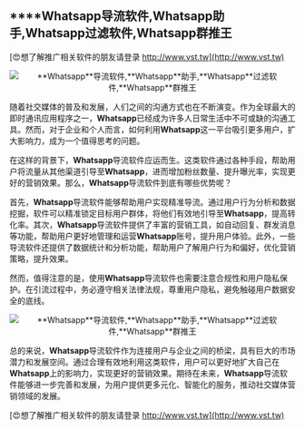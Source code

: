 ## ****Whatsapp**导流软件,**Whatsapp**助手,**Whatsapp**过滤软件,**Whatsapp**群推王**

[😍想了解推广相关软件的朋友请登录 http://www.vst.tw](http://www.vst.tw)

 <center><img src="https://vst.tw/MP4/tuiguang/png/8.png" alt="**Whatsapp**导流软件,**Whatsapp**助手,**Whatsapp**过滤软件,**Whatsapp**群推王"></center>

随着社交媒体的普及和发展，人们之间的沟通方式也在不断演变。作为全球最大的即时通讯应用程序之一，**Whatsapp**已经成为许多人日常生活中不可或缺的沟通工具。然而，对于企业和个人而言，如何利用**Whatsapp**这一平台吸引更多用户，扩大影响力，成为一个值得思考的问题。

在这样的背景下，**Whatsapp**导流软件应运而生。这类软件通过各种手段，帮助用户将流量从其他渠道引导至**Whatsapp**，进而增加粉丝数量、提升曝光率，实现更好的营销效果。那么，**Whatsapp**导流软件到底有哪些优势呢？

首先，**Whatsapp**导流软件能够帮助用户实现精准导流。通过用户行为分析和数据挖掘，软件可以精准锁定目标用户群体，将他们有效地引导至**Whatsapp**，提高转化率。其次，**Whatsapp**导流软件提供了丰富的营销工具，如自动回复、群发消息等功能，帮助用户更好地管理和运营**Whatsapp**账号，提升用户体验。此外，一些导流软件还提供了数据统计和分析功能，帮助用户了解用户行为和偏好，优化营销策略，提升效果。

然而，值得注意的是，使用**Whatsapp**导流软件也需要注意合规性和用户隐私保护。在引流过程中，务必遵守相关法律法规，尊重用户隐私，避免触碰用户数据安全的底线。

 <center><img src="https://vst.tw/MP4/tuiguang/png/8.png" alt="**Whatsapp**导流软件,**Whatsapp**助手,**Whatsapp**过滤软件,**Whatsapp**群推王"></center>

总的来说，**Whatsapp**导流软件作为连接用户与企业之间的桥梁，具有巨大的市场潜力和发展空间。通过合理有效地利用这类软件，用户可以更好地扩大自己在**Whatsapp**上的影响力，实现更好的营销效果。期待在未来，**Whatsapp**导流软件能够进一步完善和发展，为用户提供更多元化、智能化的服务，推动社交媒体营销领域的发展。

[😍想了解推广相关软件的朋友请登录 http://www.vst.tw](http://www.vst.tw)



